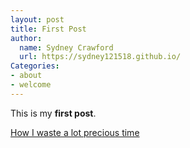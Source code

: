 ```yaml
---
layout: post
title: First Post
author:
  name: Sydney Crawford 
  url: https://sydney121518.github.io/
Categories:
- about
- welcome
---
```


This is my **first post**.

[How I waste a lot precious time](https://www.netflix.com/browse)
